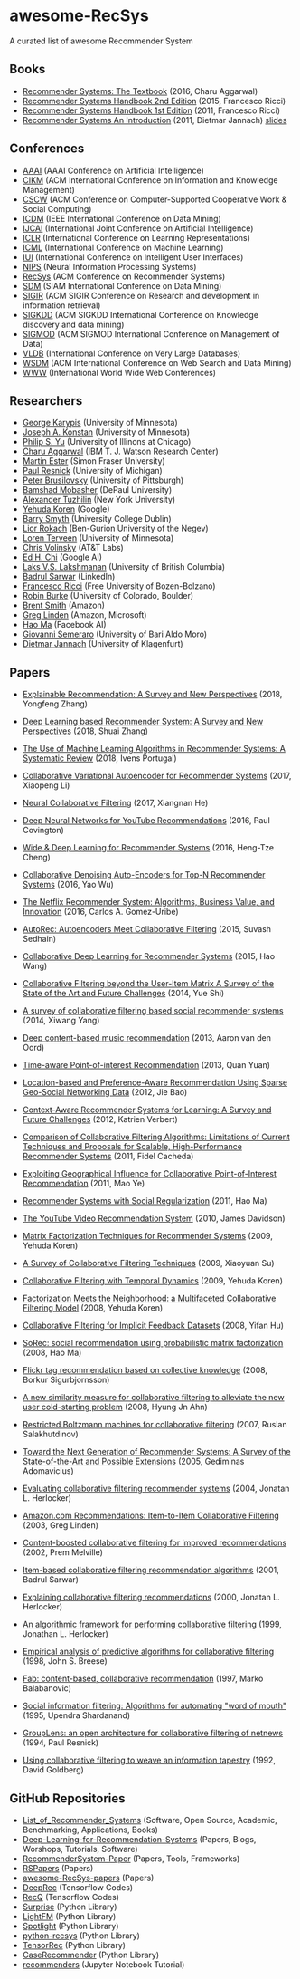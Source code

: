 # awesome-RecSys
A curated list of awesome Recommender System

## Books
* [Recommender Systems: The Textbook](http://pzs.dstu.dp.ua/DataMining/recom/bibl/1aggarwal_c_c_recommender_systems_the_textbook.pdf) (2016, Charu Aggarwal)
* [Recommender Systems Handbook 2nd Edition](https://edyaaleh.files.wordpress.com/2016/02/recommendersystemshandbook.pdf) (2015, Francesco Ricci)
* [Recommender Systems Handbook 1st Edition](https://www.cse.iitk.ac.in/users/nsrivast/HCC/Recommender_systems_handbook.pdf) (2011, Francesco Ricci)
* [Recommender Systems An Introduction](https://github.com/singmiya/recsys/raw/master/Recommender%20Systems%20An%20Introduction.pdf) (2011, Dietmar Jannach) [slides](http://www.recommenderbook.net/teaching-material/slides)

## Conferences
* [AAAI](https://www.aaai.org/) (AAAI Conference on Artificial Intelligence)
* [CIKM](http://www.cikmconference.org/) (ACM International Conference on Information and Knowledge Management)
* [CSCW](http://cscw.acm.org) (ACM Conference on Computer-Supported Cooperative Work & Social Computing)
* [ICDM](http://icdm2019.bigke.org/) (IEEE International Conference on Data Mining)
* [IJCAI](https://www.ijcai.org/) (International Joint Conference on Artificial Intelligence)
* [ICLR](https://iclr.cc/) (International Conference on Learning Representations)
* [ICML](https://icml.cc/) (International Conference on Machine Learning)
* [IUI](https://iui.acm.org) (International Conference on Intelligent User Interfaces)
* [NIPS](https://nips.cc/) (Neural Information Processing Systems)
* [RecSys](https://recsys.acm.org/) (ACM Conference on Recommender Systems)
* [SDM](https://www.siam.org/) (SIAM International Conference on Data Mining)
* [SIGIR](https://sigir.org/) (ACM SIGIR Conference on Research and development in information retrieval)
* [SIGKDD](https://www.kdd.org/) (ACM SIGKDD International Conference on Knowledge discovery and data mining)
* [SIGMOD](https://sigmod.org/) (ACM SIGMOD International Conference on Management of Data)
* [VLDB](https://www.vldb.org/) (International Conference on Very Large Databases)
* [WSDM](http://www.wsdm-conference.org/) (ACM International Conference on Web Search and Data Mining)
* [WWW](https://www.iw3c2.org/) (International World Wide Web Conferences)

## Researchers
* [George Karypis](http://glaros.dtc.umn.edu/gkhome/index.php) (University of Minnesota)
* [Joseph A. Konstan](http://konstan.umn.edu/) (University of Minnesota)
* [Philip S. Yu](https://www.cs.uic.edu/PSYu) (University of Illinons at Chicago)
* [Charu Aggarwal](http://www.charuaggarwal.net/) (IBM T. J. Watson Research Center)
* [Martin Ester](http://www.sfu.ca/computing/people/faculty/martinester/people.html) (Simon Fraser University)
* [Paul Resnick](http://presnick.people.si.umich.edu/) (University of Michigan)
* [Peter Brusilovsky](http://www.pitt.edu/~peterb/) (University of Pittsburgh)
* [Bamshad Mobasher](http://facweb.cs.depaul.edu/mobasher/) (DePaul University)
* [Alexander Tuzhilin](http://people.stern.nyu.edu/atuzhili/) (New York University)
* [Yehuda Koren](https://www.linkedin.com/in/yehuda-koren-8566147/) (Google)
* [Barry Smyth](https://barrysmyth.me/) (University College Dublin)
* [Lior Rokach](http://www.ise.bgu.ac.il/faculty/liorr/) (Ben-Gurion University of the Negev)
* [Loren Terveen](https://www-users.cs.umn.edu/~terveen/) (University of Minnesota)
* [Chris Volinsky](http://stats.research.att.com/volinsky/) (AT&T Labs)
* [Ed H. Chi](https://sites.google.com/view/edchi/) (Google AI)
* [Laks V.S. Lakshmanan](https://www.cs.ubc.ca/~laks/) (University of British Columbia)
* [Badrul Sarwar](https://www.linkedin.com/in/bmsarwar/) (LinkedIn)
* [Francesco Ricci](http://www.inf.unibz.it/~ricci/) (Free University of Bozen-Bolzano)
* [Robin Burke](http://www.that-recsys-lab.net/) (University of Colorado, Boulder)
* [Brent Smith](https://www.linkedin.com/in/brent-smith-2a1b8/) (Amazon)
* [Greg Linden](http://glinden.blogspot.com/) (Amazon, Microsoft)
* [Hao Ma](https://www.haoma.io/) (Facebook AI)
* [Giovanni Semeraro](http://www.di.uniba.it/~swap/index.php?n=Membri.Semeraro) (University of Bari Aldo Moro)
* [Dietmar Jannach](https://www.aau.at/en/ainf/research-groups/infsys/team/dietmar-jannach/) (University of Klagenfurt)

## Papers
* [Explainable Recommendation: A Survey and New Perspectives](https://arxiv.org/pdf/1804.11192) (2018, Yongfeng Zhang)
* [Deep Learning based Recommender System: A Survey and New Perspectives](https://arxiv.org/pdf/1707.07435.pdf) (2018, Shuai Zhang)
* [The Use of Machine Learning Algorithms in Recommender Systems: A Systematic Review](https://reader.elsevier.com/reader/sd/pii/S0957417417308333?token=629FE3F24671869A0ED00ED8313EEDBE01C0F96D9F897F4B66064976D8DA3DE886E16CC6442E066CAA20206FB8F3AF48) (2018, Ivens Portugal)
* [Collaborative Variational Autoencoder for Recommender Systems](http://eelxpeng.github.io/assets/paper/Collaborative_Variational_Autoencoder.pdf) (2017, Xiaopeng Li)
* [Neural Collaborative Filtering](https://www.comp.nus.edu.sg/~xiangnan/papers/ncf.pdf) (2017, Xiangnan He)
* [Deep Neural Networks for YouTube Recommendations](https://static.googleusercontent.com/media/research.google.com/ko//pubs/archive/45530.pdf) (2016, Paul Covington)
* [Wide & Deep Learning for Recommender Systems](https://arxiv.org/pdf/1606.07792.pdf) (2016, Heng-Tze Cheng)
* [Collaborative Denoising Auto-Encoders for Top-N Recommender Systems](http://alicezheng.org/papers/wsdm16-cdae.pdf) (2016, Yao Wu)
* [The Netflix Recommender System: Algorithms, Business Value, and Innovation](https://dl.acm.org/citation.cfm?id=2843948) (2016, Carlos A. Gomez-Uribe)
* [AutoRec: Autoencoders Meet Collaborative Filtering](http://users.cecs.anu.edu.au/~u5098633/papers/www15.pdf) (2015, Suvash Sedhain)
* [Collaborative Deep Learning for Recommender Systems](http://www.wanghao.in/paper/KDD15_CDL.pdf) (2015, Hao Wang)

* [Collaborative Filtering beyond the User-Item Matrix A Survey of the State of the Art and Future Challenges](https://github.com/daicoolb/RecommenderSystem-Paper/raw/master/Survey/Collaborative%20Filtering%20beyond%20the%20User-Item%20Matrix%20A%20Survey%20of%20the%20State%20of%20the%20Art%20and%20Future%20Challenges.pdf) (2014, Yue Shi)
* [A survey of collaborative filtering based social recommender systems](https://pdf.sciencedirectassets.com/271515/1-s2.0-S0140366414X00046/1-s2.0-S0140366413001722/main.pdf?x-amz-security-token=AgoJb3JpZ2luX2VjEMj%2F%2F%2F%2F%2F%2F%2F%2F%2F%2FwEaCXVzLWVhc3QtMSJHMEUCIQDfqVfj3lTXbtgVSR2pBZq0%2FgVFap0lle4qJ1FPsvbVrwIgLPGTpoLFWLtKuo9PGzi5Bk1LjibhZrxqC7IU5Q3ZMp4q4wMI0f%2F%2F%2F%2F%2F%2F%2F%2F%2F%2FARACGgwwNTkwMDM1NDY4NjUiDK2fc%2B8lkYgWEtK19Sq3AycB3OJrYhslde%2BVkBAEWW3%2FtB0RKge9yEs4Z6VK1rIX8s2dTHB20SZIFy0l2AQkkXjzCYNchjqRpyNUKguCLrQAzg6StNuOuNWzj6hMIh7sqAm4N30IPxcvSlbTrpml3GJfsa9hXNC8CHtVY4jwAMBcxpq%2BD38YrJLy%2FMPjcvX4eENMUf6%2FfQRphhlibMrWjK091A2ZSmcjThH5fELt4IBXm9%2BAnjDqT9FOxawzQWlW%2BHL4uDCoEW%2BpfwgRHZVE7FkeLsu6dMy5Gd7IJGcFLJF0c%2BbnFf4PEKl6W9LHzFG5gfwaXiezblGTC0BYBjwhfDYGx%2FhdCX6I0ux20GKhRiyQ7ARhOxklI9EtOrb3lxTPGcjUp8GQZIn7A5MN0tu%2FUIGb9QR%2F%2BZUzIIXELGVocIujri44EdeY9kncqG8T4HIcG8SoI0SwpnyjkiuzrOTW%2FZulX%2B1S%2BIPW7Rkd%2FxnA258XkyQxP28pGtsfX7mLbBWGuAATByTuhqUDunjssgTAWE%2F30mvqFvonkSCOcDHvwteMM7mhZLWrMYzNOYTs4Sd1zDXRIJOUiS%2FCOUk3ttYMpWr8mJ6vk4gw0cGe5wU6tAGfECJD5YVLosMCI8p35GRAttTCKwndENC43wi3%2B6ARoNFSkDw8cP8U%2FpGW5NylPOhbSpPJfdKkacfrZOjG8YFG6O2%2FNlcNuTSSYptOijsB7N9AACyVJ5%2Bb1EEzqsRR0E%2Fiv8yYjh8BB600FJXbigM8RlP38Rmw34ZwcEmbFQpDUE7P1EOJod2b2%2Fg3ZCVZzrHQiMHGbRw%2FQ6mKggco%2BO7%2F36eZ4HHUNgC8%2FP6GXEfZb1eJKOo%3D&AWSAccessKeyId=ASIAQ3PHCVTYVPVFKURP&Expires=1558686791&Signature=eEgN9oLeqj%2Bedxll9EXZvMeKEu4%3D&hash=078804dc5352d945cc864c282538dca0301ee32f7602856b06ca9baa9dc06c07&host=68042c943591013ac2b2430a89b270f6af2c76d8dfd086a07176afe7c76c2c61&pii=S0140366413001722&tid=spdf-93147d32-a68b-487f-b057-ee1af5731694&sid=ab25584891ef3044c429cab8cbcc0cafd093gxrqa&type=client) (2014, Xiwang Yang)
* [Deep content-based music recommendation](https://papers.nips.cc/paper/5004-deep-content-based-music-recommendation.pdf) (2013, Aaron van den Oord)
* [Time-aware Point-of-interest Recommendation](https://www.ntu.edu.sg/home/axsun/paper/sun_sigir13quan.pdf) (2013, Quan Yuan)
* [Location-based and Preference-Aware Recommendation Using Sparse Geo-Social Networking Data](https://www.microsoft.com/en-us/research/wp-content/uploads/2016/02/LocationRecommendation.pdf) (2012, Jie Bao)
* [Context-Aware Recommender Systems for Learning: A Survey and Future Challenges](https://ieeexplore.ieee.org/stamp/stamp.jsp?tp=&arnumber=6189308) (2012, Katrien Verbert)
* [Comparison of Collaborative Filtering Algorithms: Limitations of Current Techniques and Proposals for Scalable, High-Performance Recommender Systems](https://dl.acm.org/citation.cfm?id=1921593) (2011, Fidel Cacheda)
* [Exploiting Geographical Influence for Collaborative Point-of-Interest Recommendation](https://www.cse.cuhk.edu.hk/irwin.king.new/_media/presentations/p325.pdf) (2011, Mao Ye)
* [Recommender Systems with Social Regularization](http://citeseerx.ist.psu.edu/viewdoc/download?doi=10.1.1.352.9959&rep=rep1&type=pdf) (2011, Hao Ma)
* [The YouTube Video Recommendation System](https://www.inf.unibz.it/~ricci/ISR/papers/p293-davidson.pdf) (2010, James Davidson)
* [Matrix Factorization Techniques for Recommender Systems](https://datajobs.com/data-science-repo/Recommender-Systems-[Netflix].pdf) (2009, Yehuda Koren)
* [A Survey of Collaborative Filtering Techniques](http://downloads.hindawi.com/archive/2009/421425.pdf) (2009, Xiaoyuan Su)
* [Collaborative Filtering with Temporal Dynamics](http://citeseerx.ist.psu.edu/viewdoc/download?doi=10.1.1.379.1951&rep=rep1&type=pdf) (2009, Yehuda Koren)
* [Factorization Meets the Neighborhood: a Multifaceted Collaborative Filtering Model](https://www.cs.rochester.edu/twiki/pub/Main/HarpSeminar/Factorization_Meets_the_Neighborhood-_a_Multifaceted_Collaborative_Filtering_Model.pdf) (2008, Yehuda Koren)
* [Collaborative Filtering for Implicit Feedback Datasets](http://citeseerx.ist.psu.edu/viewdoc/download?doi=10.1.1.167.5120&rep=rep1&type=pdf) (2008, Yifan Hu)
* [SoRec: social recommendation using probabilistic matrix factorization](f?ip=166.104.144.128&id=1458205&acc=ACTIVE%20SERVICE&key=0EC22F8658578FE1%2E3DD5647BAD8CE12F%2E4D4702B0C3E38B35%2E4D4702B0C3E38B35&__acm__=1558680509_5474de8e74479d2799bb7583a6cdf7ff) (2008, Hao Ma)
* [Flickr tag recommendation based on collective knowledge](http://www2008.org/papers/pdf/p327-sigurbjornssonA.pdf) (2008, Borkur Sigurbjornsson)
* [A new similarity measure for collaborative filtering to alleviate the new user cold-starting problem](https://pdf.sciencedirectassets.com/271625/1-s2.0-S0020025507X03876/1-s2.0-S0020025507003751/main.pdf?x-amz-security-token=AgoJb3JpZ2luX2VjEMj%2F%2F%2F%2F%2F%2F%2F%2F%2F%2FwEaCXVzLWVhc3QtMSJHMEUCIDUxHS7i%2BnKbDfeJ%2BKtpq4ABJ1JMB4DfiCn%2F%2F24ToxwCAiEAjRWv0ZtnD7lcMj7zcZPt2EvF6LylVI8dzQfX%2FvOOxYsq4wMI0P%2F%2F%2F%2F%2F%2F%2F%2F%2F%2FARACGgwwNTkwMDM1NDY4NjUiDCj9QzSHpzWCP9M9qyq3AyGjwmY90xzPRhzIfSP2ohRHnLiU8malvZNwyTNZJb%2BVtLL89a1coScrBoLLIyyHKhFcFw7Ub9R2bCpUSkvud1gAilB92tQdp5qsJUZv7o%2F5xfCtN8CGshMjaQF1ojPekpSRv1f9YFssbQmPPnxggShhTXSV1Bfq1PTC2NOBOxl0kBLwdzFWlnazJ8PaGR4W5B09quWtByiZYc1JJthejgyLv%2F8XqSoQww7W3kJDtqZ01sNMPUSzjRsN6RqiVtr2tcwz6Vjjd5Dp%2Fv847I5zrxWydqcXYW65V%2BwVwS1vQZEQQx8XSbX1Q%2BJdhlyId9iyiD4YzvyEwO2C32wmJpd7BvnPuJsx30YShHpFXstSglJ57rYihJIytQsK405tIDvQMarHhsFLM%2B3Aphl4N9TGZdpabFs0kLf9OeJ5UevmbmTbMN1nwK4y%2BDnF8q7ENv48JGHrDP3YRYHeg7ElJYeSYONi3aclq4mpMOVHn2s6CpadVTiItLY72asQXVRzw%2B6Pv3KfOxj1FO6uRGnx2hSj3OYxZtaGTa9s4fTM8DLilUsaa8GCkQMvkMZHIH4RB8NChBZpIXBZ5fYw%2F7We5wU6tAH7%2FLuE9twiLr7oaFeTMfCgf5cRKLel%2FZbesdlUfW6q3%2F4ObFaqTfSUnAUNkTgVOhgF%2BgljKnSbQBGnSYSGEx0NuPfkJVIVvn1Jp7mYRmp%2Frsjj0nFZfKnLL7JSX63eBAtsnz6P6Ciad4t4EDAvkShEwwcxqWh03%2Bt7ZJDpHmCO6UzdO%2FZmIXH7cAdacSGpzQ1MnKTVraaWM2qmT1xi9nLfvkY5LXjlxM%2FDwk74rfakIJddxGg%3D&AWSAccessKeyId=ASIAQ3PHCVTYQGHKKCNF&Expires=1558685703&Signature=gNOWzZURJNKfNFZ3qZ%2BImBvEPmM%3D&hash=eecacb531b50492bd2b2ed804af5c7354f26540c9a4b954f6c4b1b891ccd6a54&host=68042c943591013ac2b2430a89b270f6af2c76d8dfd086a07176afe7c76c2c61&pii=S0020025507003751&tid=spdf-30689e97-f30d-49c4-bcb5-b7730be5bb56&sid=ab25584891ef3044c429cab8cbcc0cafd093gxrqa&type=client) (2008, Hyung Jn Ahn)
* [Restricted Boltzmann machines for collaborative filtering](https://www.cs.toronto.edu/~rsalakhu/papers/rbmcf.pdf) (2007, Ruslan Salakhutdinov)
* [Toward the Next Generation of Recommender Systems: A Survey of the State-of-the-Art and Possible Extensions](http://pages.stern.nyu.edu/~atuzhili/pdf/TKDE-Paper-as-Printed.pdf) (2005, Gediminas Adomavicius)
* [Evaluating collaborative filtering recommender systems](https://grouplens.org/site-content/uploads/evaluating-TOIS-20041.pdf) (2004, Jonatan L. Herlocker)
* [Amazon.com Recommendations: Item-to-Item Collaborative Filtering](https://www.cs.umd.edu/~samir/498/Amazon-Recommendations.pdf) (2003, Greg Linden)
* [Content-boosted collaborative filtering for improved recommendations](http://new.aaai.org/Papers/AAAI/2002/AAAI02-029.pdf) (2002, Prem Melville)
* [Item-based collaborative filtering recommendation algorithms](http://www.ra.ethz.ch/cdstore/www10/papers/pdf/p519.pdf) (2001, Badrul Sarwar)
* [Explaining collaborative filtering recommendations](https://grouplens.org/site-content/uploads/explain-CSCW-20001.pdf) (2000, Jonatan L. Herlocker)
* [An algorithmic framework for performing collaborative filtering](http://files.grouplens.org/papers/algs.pdf) (1999, Jonathan L. Herlocker)
* [Empirical analysis of predictive algorithms for collaborative filtering](https://arxiv.org/ftp/arxiv/papers/1301/1301.7363.pdf) (1998, John S. Breese)
* [Fab: content-based, collaborative recommendation](https://www.researchgate.net/profile/Marko_Balabanovic/publication/220426798_Fab_Content-Based_Collaborative_Recommendation/links/55af6ec208ae6aa568b3a7ef.pdf) (1997, Marko Balabanovic)
* [Social information filtering: Algorithms for automating "word of mouth"](http://citeseerx.ist.psu.edu/viewdoc/download?doi=10.1.1.30.6583&rep=rep1&type=pdf) (1995, Upendra Shardanand)
* [GroupLens: an open architecture for collaborative filtering of netnews](http://citeseerx.ist.psu.edu/viewdoc/download;jsessionid=0EE669AED51CA516AE8DD807338117DD?doi=10.1.1.53.9351&rep=rep1&type=pdf) (1994, Paul Resnick)
* [Using collaborative filtering to weave an information tapestry](http://bitsavers.org/pdf/xerox/parc/techReports/CSL-92-10_Using_Collaborative_Filtering_to_Weave_an_Information_Tapestry.pdf) (1992, David Goldberg)



## GitHub Repositories
* [List_of_Recommender_Systems](https://github.com/grahamjenson/list_of_recommender_systems) (Software, Open Source, Academic, Benchmarking, Applications, Books)
* [Deep-Learning-for-Recommendation-Systems](https://github.com/robi56/Deep-Learning-for-Recommendation-Systems) (Papers, Blogs, Worshops, Tutorials, Software)
* [RecommenderSystem-Paper](https://github.com/daicoolb/RecommenderSystem-Paper) (Papers, Tools, Frameworks)
* [RSPapers](https://github.com/hongleizhang/RSPapers) (Papers)
* [awesome-RecSys-papers](https://github.com/YuyangZhangFTD/awesome-RecSys-papers) (Papers)
* [DeepRec](https://github.com/cheungdaven/DeepRec) (Tensorflow Codes)
* [RecQ](https://github.com/Coder-Yu/RecQ) (Tensorflow Codes)
* [Surprise](https://github.com/NicolasHug/Surprise) (Python Library)
* [LightFM](https://github.com/lyst/lightfm) (Python Library)
* [Spotlight](https://github.com/maciejkula/spotlight) (Python Library)
* [python-recsys](https://github.com/ocelma/python-recsys) (Python Library)
* [TensorRec](https://github.com/jfkirk/tensorrec) (Python Library)
* [CaseRecommender](https://github.com/caserec/CaseRecommender) (Python Library)
* [recommenders](https://github.com/microsoft/recommenders) (Jupyter Notebook Tutorial)





